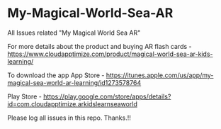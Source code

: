 # My-Magical-World-Sea-AR
All Issues related "My Magical World Sea AR"

For more details about the product and buying AR flash cards - 
https://www.cloudapptimize.com/product/magical-world-sea-ar-kids-learning/

To download the app
App Store - https://itunes.apple.com/us/app/my-magical-sea-world-ar-learning/id1273578764

Play Store - https://play.google.com/store/apps/details?id=com.cloudapptimize.arkidslearnseaworld

Please log all issues in this repo. Thanks.!!

